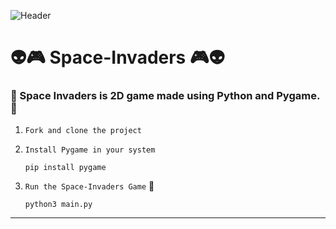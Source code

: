![Header](./assets/images/demo.gif)

# :alien::video_game: Space-Invaders :video_game::alien:

### :space_invader: Space Invaders is 2D game made using Python and Pygame. :space_invader:

1. `Fork and clone the project`
2. `Install Pygame in your system`

       pip install pygame
3. `Run the Space-Invaders Game` :rocket:

       python3 main.py
       
---
